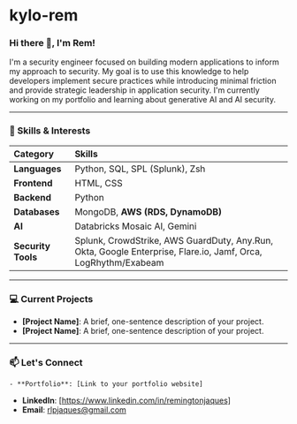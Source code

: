 # kylo-rem

### Hi there 👋, I'm Rem!

I'm a security engineer focused on building modern applications to inform my approach to security. My goal is to use this knowledge to help developers implement secure practices while introducing minimal friction and provide strategic leadership in application security. I'm currently working on my portfolio and learning about generative AI and AI security.

---

### 🚀 Skills & Interests

| Category | Skills |
| :--- | :--- |
| **Languages** | Python, SQL, SPL (Splunk), Zsh |
| **Frontend** | HTML, CSS |
| **Backend** | Python |
| **Databases** | MongoDB, **AWS (RDS, DynamoDB)** |
| **AI** | Databricks Mosaic AI, Gemini |
| **Security Tools** | Splunk, CrowdStrike, AWS GuardDuty, Any.Run, Okta, Google Enterprise, Flare.io, Jamf, Orca, LogRhythm/Exabeam |

---

### 💻 Current Projects

- **[Project Name]**: A brief, one-sentence description of your project.
- **[Project Name]**: A brief, one-sentence description of your project.

---

### 📫 Let's Connect

``- **Portfolio**: [Link to your portfolio website]``
- **LinkedIn**: [https://www.linkedin.com/in/remingtonjaques]
- **Email**: rlpjaques@gmail.com
